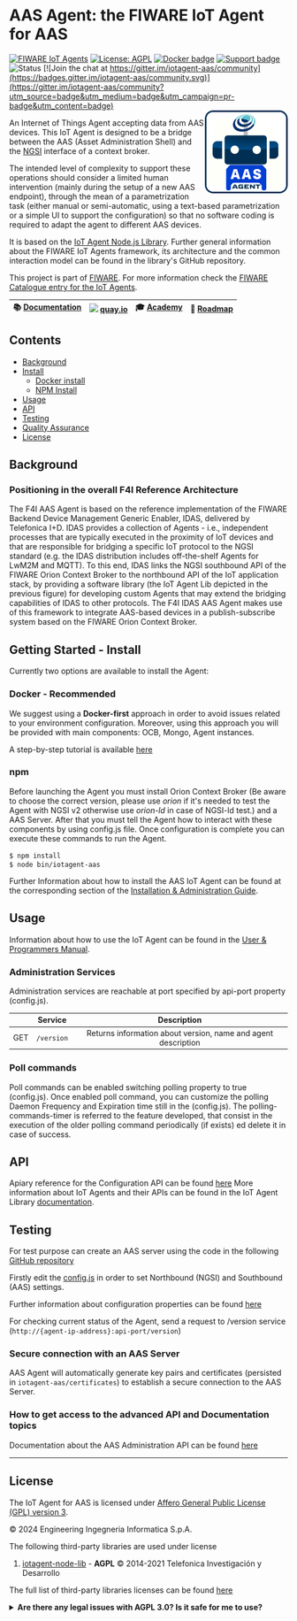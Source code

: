 # AAS Agent: the FIWARE IoT Agent for AAS

[![FIWARE IoT Agents](https://nexus.lab.fiware.org/static/badges/chapters/iot-agents.svg)](https://www.fiware.org/developers/catalogue/)
[![License: AGPL](https://img.shields.io/github/license/Engineering-Research-and-Development/iotagent-aas.svg)](https://opensource.org/licenses/AGPL-3.0)
[![Docker badge](https://img.shields.io/badge/quay.io-fiware%2Fiotagent--aas-grey?logo=red%20hat&labelColor=EE0000)](https://quay.io/repository/fiware/iotagent-aas)
[![Support badge](https://img.shields.io/badge/support-stackoverflow-orange)](https://stackoverflow.com/questions/tagged/fiware+iot)<br/>
![Status](https://nexus.lab.fiware.org/static/badges/statuses/incubating.svg)
[![Join the chat at https://gitter.im/iotagent-aas/community](https://badges.gitter.im/iotagent-aas/community.svg)](https://gitter.im/iotagent-aas/community?utm_source=badge&utm_medium=badge&utm_campaign=pr-badge&utm_content=badge)
<br/> <img align="right" width="150" src="/docs/images/iotagent-logo.png" />
<!--
[![Documentation badge](https://img.shields.io/readthedocs/iotagent-aas.svg)](https://iotagent-aas.rtfd.io/)
[![CI](https://github.com/Engineering-Research-and-Development/iotagent-aas/workflows/CI/badge.svg)](https://github.com/Engineering-Research-and-Development/iotagent-aas/actions?query=workflow%3ACI)
[![Coverage Status](https://coveralls.io/repos/github/Engineering-Research-and-Development/iotagent-aas/badge.svg?branch=master)](https://coveralls.io/github/Engineering-Research-and-Development/iotagent-aas?branch=master)
[![OpenSSF Best Practices](https://www.bestpractices.dev/projects/xxx/badge)](https://www.bestpractices.dev/projects/xxx)
-->

An Internet of Things Agent accepting data from AAS devices. This IoT Agent is designed to be a bridge between the AAS
(Asset Administration Shell) and the
[NGSI](https://swagger.lab.fiware.org/?url=https://raw.githubusercontent.com/Fiware/specifications/master/OpenAPI/ngsiv2/ngsiv2-openapi.json)
interface of a context broker.

The intended level of complexity to support these operations should consider a limited human intervention (mainly during
the setup of a new AAS endpoint), through the mean of a parametrization task (either manual or semi-automatic, using a
text-based parametrization or a simple UI to support the configuration) so that no software coding is required to adapt
the agent to different AAS devices.

It is based on the [IoT Agent Node.js Library](https://github.com/telefonicaid/iotagent-node-lib). Further general
information about the FIWARE IoT Agents framework, its architecture and the common interaction model can be found in the
library's GitHub repository.

This project is part of [FIWARE](https://www.fiware.org/). For more information check the
[FIWARE Catalogue entry for the IoT Agents](https://github.com/Fiware/catalogue/tree/master/iot-agents).

| :books: [Documentation](https://iotagent-aas.rtfd.io) | <img style="height:1em" src="https://quay.io/static/img/quay_favicon.png"/> [quay.io](https://quay.io/repository/fiware/iotagent-aas) | :mortar_board: [Academy](https://fiware-academy.readthedocs.io/en/latest/iot-agents/idas) | :dart: [Roadmap](https://github.com/Engineering-Research-and-Development/iotagent-aas/blob/master/roadmap.md) |
| ----------------------------------------------------- | ------------------------------------------------------------------------------------------------------------------------------------- | ----------------------------------------------------------------------------------------- | ------------------------------------------------------------------------------------------------------------- |


## Contents

-   [Background](#background)
-   [Install](#getting-started---install)
    -   [Docker install](#docker---recommended)
    -   [NPM Install](#npm)
-   [Usage](#usage)
-   [API](#api)
-   [Testing](#testing)
-   [Quality Assurance](#quality-assurance)
-   [License](#license)

## Background

### Positioning in the overall F4I Reference Architecture

The F4I AAS Agent is based on the reference implementation of the FIWARE Backend Device Management Generic Enabler,
IDAS, delivered by Telefonica I+D. IDAS provides a collection of Agents - i.e., independent processes that are typically
executed in the proximity of IoT devices and that are responsible for bridging a specific IoT protocol to the NGSI
standard (e.g. the IDAS distribution includes off-the-shelf Agents for LwM2M and MQTT). To this end, IDAS links the NGSI
southbound API of the FIWARE Orion Context Broker to the northbound API of the IoT application stack, by providing a
software library (the IoT Agent Lib depicted in the previous figure) for developing custom Agents that may extend the
bridging capabilities of IDAS to other protocols. The F4I IDAS AAS Agent makes use of this framework to integrate
AAS-based devices in a publish-subscribe system based on the FIWARE Orion Context Broker.

## Getting Started - Install

Currently two options are available to install the Agent:

### Docker - Recommended

We suggest using a **Docker-first** approach in order to avoid issues related to your environment configuration.
Moreover, using this approach you will be provided with main components: OCB, Mongo, Agent instances.

A step-by-step tutorial is available
[here](https://github.com/Engineering-Research-and-Development/iotagent-aas/blob/master/docs/aas_agent_tutorial.md)

### npm

Before launching the Agent you must install Orion Context Broker (Be aware to choose the correct version, please use
_orion_ if it's needed to test the Agent with NGSI v2 otherwise use _orion-ld_ in case of NGSI-ld test.) and a AAS
Server. After that you must tell the Agent how to interact with these components by using config.js file. Once
configuration is complete you can execute these commands to run the Agent.

```console
$ npm install
$ node bin/iotagent-aas
```

Further Information about how to install the AAS IoT Agent can be found at the corresponding section of the
[Installation & Administration Guide](https://iotagent-aas.readthedocs.io/en/latest/installation_and_administration_guide).

## Usage

Information about how to use the IoT Agent can be found in the
[User & Programmers Manual](https://iotagent-aas.readthedocs.io/en/latest/user_and_programmers_manual).

### Administration Services

Administration services are reachable at port specified by api-port property (config.js).

|     |  Service   |                          Description                          |
| --- | :--------: | :-----------------------------------------------------------: |
| GET | `/version` | Returns information about version, name and agent description |

### Poll commands

Poll commands can be enabled switching polling property to true (config.js). Once enabled poll command, you can
customize the polling Daemon Frequency and Expiration time still in the (config.js). The polling-commands-timer is
referred to the feature developed, that consist in the execution of the older polling command periodically (if exists)
ed delete it in case of success.

## API

Apiary reference for the Configuration API can be found
[here](http://docs.telefonicaiotiotagents.apiary.io/#reference/configuration-api) More information about IoT Agents and
their APIs can be found in the IoT Agent Library [documentation](https://iotagent-node-lib.rtfd.io/).

## Testing

For test purpose can create an AAS server using the code in the following
[GitHub repository](https://github.com/Engineering-Research-and-Development/opc-ua-car-server/)

Firstly edit the [config.js](conf/config.js) in order to set Northbound (NGSI) and Southbound (AAS) settings.

Further information about configuration properties can be found [here](docs/howto.md)

For checking current status of the Agent, send a request to /version service
(`http://{agent-ip-address}:api-port/version`)

### Secure connection with an AAS Server

AAS Agent will automatically generate key pairs and certificates (persisted in `iotagent-aas/certificates`) to establish
a secure connection to the AAS Server.

### How to get access to the advanced API and Documentation topics

Documentation about the AAS Administration API can be found [here](https://iotagentaas.docs.apiary.io/)

---

## License

The IoT Agent for AAS is licensed under [Affero General Public License (GPL) version 3](./LICENSE).

© 2024 Engineering Ingegneria Informatica S.p.A.

The following third-party libraries are used under license

1.  [iotagent-node-lib](https://github.com/telefonicaid/iotagent-node-lib) - **AGPL** © 2014-2021 Telefonica
    Investigación y Desarrollo

The full list of third-party libraries licenses can be found
[here](https://htmlpreview.github.io/?https://github.com/Engineering-Research-and-Development/iotagent-aas/blob/master/docs/aas_agent_dependencies.html)

<details>
<summary><strong>Are there any legal issues with AGPL 3.0? Is it safe for me to use?</strong></summary>
There is absolutely no problem in using a product licensed under AGPL 3.0. Issues with GPL (or AGPL) licenses are mostly
related with the fact that different people assign different interpretations on the meaning of the term “derivate work”
used in these licenses. Due to this, some people believe that there is a risk in just _using_ software under GPL or AGPL
licenses (even without _modifying_ it).

For the avoidance of doubt, the owners of this software licensed under an AGPL-3.0 license wish to make a clarifying
public statement as follows:

> Please note that software derived as a result of modifying the source code of this software in order to fix a bug or
> incorporate enhancements is considered a derivative work of the product. Software that merely uses or aggregates (i.e.
> links to) an otherwise unmodified version of existing software is not considered a derivative work, and therefore it
> does not need to be released as under the same license, or even released as open source.

</summary>

